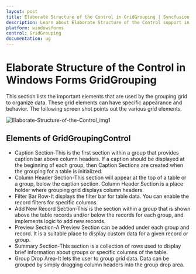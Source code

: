 ```yaml
---
layout: post
title: Elaborate Structure of the Control in GridGrouping | Syncfusion
description: Learn about Elaborate Structure of the Control support in Syncfusion® Windows Forms GridGrouping control, its elements and more details.
platform: windowsforms
control: GridGrouping
documentation: ug
---
```


# Elaborate Structure of the Control in Windows Forms GridGrouping

This section lists the important elements that are used by the grouping grid to organize data. These grid elements can have specific appearance and behavior. The following screen shot points out the various grid elements.

![Elaborate-Structure-of-the-Control_img1](Elaborate-Structure-of-the-Control_images/Elaborate-Structure-of-the-Control_img1.png)

## Elements of GridGroupingControl

* Caption Section-This is the first section within a group that provides caption bar above column headers. If a caption should be displayed at the beginning of each group, then Caption Sections are created when the grouping for a table is initialized.
* Column Header Section-This section will appear at the top of a table or a group, below the caption section. Column Header Section is a place holder where grouping grid displays column headers.
* Filter Bar Row-It displays the filter bar for table data. You can enable the record filters for specific columns.
* Add New Record Section-This is the section within a group that is shown above the table records and/or below the records for each group, and implements logic to add new records.
* Preview Section-A Preview Section can be added under each group and record. It is a suitable place to display custom data for a given record or group.
* Summary Section-This section is a collection of rows used to display brief information about groups or specific columns of the table.
* Group Drop Area-It lets the user to group grid data. Data can be grouped by simply dragging column headers into the group drop area.



